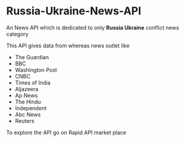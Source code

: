 # Russia-Ukraine-News-API

An News API which is dedicated to only **Russia Ukraine** conflict news category

This API gives data from whereas news outlet like
- The Guardian
- BBC 
- Washington Post
- CNBC
- Times of India
- Aljazeera
- Ap News
- The Hindu
- Independent
- Abc News
- Reuters

To explore the API go on Rapid API market place
